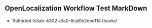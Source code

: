 ## OpenLocalization Workflow Test MarkDown
* ffa55de4-b3ab-4302-a1a0-6cd0b2eee114 thanks!

<!--HONumber=Jul16_HO3-->


